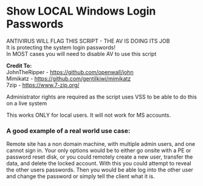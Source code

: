 # Show LOCAL Windows Login Passwords
 
ANTIVIRUS WILL FLAG THIS SCRIPT - THE AV IS DOING ITS JOB<br>
It is protecting the system login passwords!<br>
In MOST cases you will need to disable AV to use this script<br>

**Credit To:**<br>
JohnTheRipper - <a href="https://github.com/openwall/john">https://github.com/openwall/john</a><br>
Mimikatz - <a href="https://github.com/gentilkiwi/mimikatz">https://github.com/gentilkiwi/mimikatz</a><br>
7zip - <a href="https://www.7-zip.org/">https://www.7-zip.org/</a><br>

Administrator rights are required as the script uses VSS to be able to do this on a live system

This works ONLY for local users. It will not work for MS accounts.

### A good example of a real world use case:

Remote site has a non domain machine, with multiple admin users, and one cannot sign in.  Your only options would be to either go onsite with a PE or password reset disk, or you could remotely create a new user, transfer the data, and delete the locked account.  With this you could attempt to reveal the other users passwords.  Then you would be able log into the other user and change the password or simply tell the client what it is.
